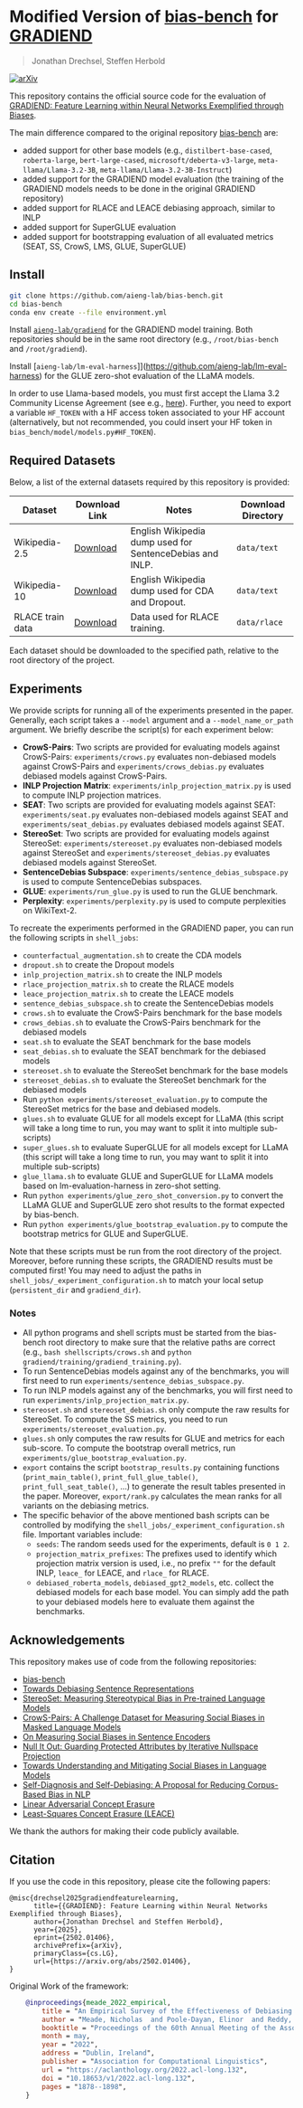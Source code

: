 # Modified Version of [bias-bench](https://github.com/McGill-NLP/bias-bench) for [GRADIEND](https://github.com/aieng-lab/gradiend)
> Jonathan Drechsel, Steffen Herbold

[![arXiv](https://img.shields.io/badge/arXiv-2502.01406-blue.svg)](https://arxiv.org/abs/2502.01406)

This repository contains the official source code for the evaluation of [GRADIEND: Feature Learning within Neural Networks Exemplified through Biases](https://github.com/aieng-lab/gradiend).

The main difference compared to the original repository [bias-bench](https://github.com/McGill-NLP/bias-bench) are:

- added support for other base models (e.g., `distilbert-base-cased`, `roberta-large`, `bert-large-cased`, `microsoft/deberta-v3-large`, `meta-llama/Llama-3.2-3B`, `meta-llama/Llama-3.2-3B-Instruct`)
- added support for the GRADIEND model evaluation (the training of the GRADIEND models needs to be done in the original GRADIEND repository)
- added support for RLACE and LEACE debiasing approach, similar to INLP
- added support for SuperGLUE evaluation
- added support for bootstrapping evaluation of all evaluated metrics (SEAT, SS, CrowS, LMS, GLUE, SuperGLUE) 

## Install
```bash
git clone https://github.com/aieng-lab/bias-bench.git
cd bias-bench 
conda env create --file environment.yml
```

Install [`aieng-lab/gradiend`](https://github.com/aieng-lab/gradiend) for the GRADIEND model training. Both repositories should be in the same root directory (e.g., `/root/bias-bench` and `/root/gradiend`).

Install [`aieng-lab/lm-eval-harness`]](https://github.com/aieng-lab/lm-eval-harness) for the GLUE zero-shot evaluation of the LLaMA models. 

In order to use Llama-based models, you must first accept the Llama 3.2 Community License Agreement (see e.g., [here](https://huggingface.co/meta-llama/Llama-3.2-3B)). Further, you need to export a variable `HF_TOKEN` with a HF access token associated to your HF account (alternatively, but not recommended, you could insert your HF token in `bias_bench/model/models.py#HF_TOKEN`).


## Required Datasets
Below, a list of the external datasets required by this repository is provided:

Dataset | Download Link                                                                                  | Notes                                                    | Download Directory
--------|------------------------------------------------------------------------------------------------|----------------------------------------------------------|-------------------
Wikipedia-2.5 | [Download](https://drive.google.com/file/d/1JSlm8MYDbNjpMPnKbb91T-xZnlWAZmZl/view?usp=sharing) | English Wikipedia dump used for SentenceDebias and INLP. | `data/text`
Wikipedia-10 | [Download](https://drive.google.com/file/d/1boQTn44RnHdxWeUKQAlRgQ7xrlQ_Glwo/view?usp=sharing) | English Wikipedia dump used for CDA and Dropout.         | `data/text`
RLACE train data | [Download](https://nlp.biu.ac.il/~ravfogs/rlace-cr/bios/bios_data/train.pickle)                | Data used for RLACE training.                            | `data/rlace`

Each dataset should be downloaded to the specified path, relative to the root directory of the project.

## Experiments
We provide scripts for running all of the experiments presented in the paper.
Generally, each script takes a `--model` argument and a `--model_name_or_path` argument.
We briefly describe the script(s) for each experiment below:

* **CrowS-Pairs**: Two scripts are provided for evaluating models against CrowS-Pairs: `experiments/crows.py` evaluates non-debiased
  models against CrowS-Pairs and `experiments/crows_debias.py` evaluates debiased models against CrowS-Pairs.
* **INLP Projection Matrix**: `experiments/inlp_projection_matrix.py` is used to compute INLP projection matrices.
* **SEAT**: Two scripts are provided for evaluating models against SEAT: `experiments/seat.py` evaluates non-debiased models against SEAT and
  `experiments/seat_debias.py` evaluates debiased models against SEAT.
* **StereoSet**: Two scripts are provided for evaluating models against StereoSet: `experiments/stereoset.py` evaluates non-debiased models against StereoSet and
  `experiments/stereoset_debias.py` evaluates debiased models against StereoSet.
* **SentenceDebias Subspace**: `experiments/sentence_debias_subspace.py` is used to compute SentenceDebias subspaces.
* **GLUE**: `experiments/run_glue.py` is used to run the GLUE benchmark.
* **Perplexity**: `experiments/perplexity.py` is used to compute perplexities on WikiText-2.

To recreate the experiments performed in the GRADIEND paper, you can run the following scripts in `shell_jobs`:
* `counterfactual_augmentation.sh` to create the CDA models
* `dropout.sh` to create the Dropout models
* `inlp_projection_matrix.sh` to create the INLP models
* `rlace_projection_matrix.sh` to create the RLACE models
* `leace_projection_matrix.sh` to create the LEACE models
* `sentence_debias_subspace.sh` to create the SentenceDebias models
* `crows.sh` to evaluate the CrowS-Pairs benchmark for the base models
* `crows_debias.sh` to evaluate the CrowS-Pairs benchmark for the debiased models
* `seat.sh` to evaluate the SEAT benchmark for the base models
* `seat_debias.sh` to evaluate the SEAT benchmark for the debiased models
* `stereoset.sh` to evaluate the StereoSet benchmark for the base models
* `stereoset_debias.sh` to evaluate the StereoSet benchmark for the debiased models
* Run `python experiments/stereoset_evaluation.py` to compute the StereoSet metrics for the base and debiased models.
* `glues.sh` to evaluate GLUE for all models except for LLaMA (this script will take a long time to run, you may want to split it into multiple sub-scripts)
* `super_glues.sh` to evaluate SuperGLUE for all models except for LLaMA (this script will take a long time to run, you may want to split it into multiple sub-scripts)
* `glue_llama.sh` to evaluate GLUE and SuperGLUE for LLaMA models based on lm-evaluation-harness in zero-shot setting.
* Run `python experiments/glue_zero_shot_conversion.py` to convert the LLaMA GLUE and SuperGLUE zero shot results to the format expected by bias-bench.
* Run `python experiments/glue_bootstrap_evaluation.py` to compute the bootstrap metrics for GLUE and SuperGLUE.

Note that these scripts must be run from the root directory of the project.
Moreover, before running these scripts, the GRADIEND results must be computed first!
You may need to adjust the paths in `shell_jobs/_experiment_configuration.sh` to match your local setup (`persistent_dir` and `gradiend_dir`).

### Notes
* All python programs and shell scripts must be started from the bias-bench root directory to make sure that the relative paths are correct (e.g., `bash shellscripts/crows.sh` and `python gradiend/training/gradiend_training.py`).
* To run SentenceDebias models against any of the benchmarks, you will first need to run `experiments/sentence_debias_subspace.py`.
* To run INLP models against any of the benchmarks, you will first need to run `experiments/inlp_projection_matrix.py`.
* `stereoset.sh` and `stereoset_debias.sh` only compute the raw results for StereoSet. To compute the SS metrics, you need to run `experiments/stereoset_evaluation.py`.
* `glues.sh` only computes the raw results for GLUE and metrics for each sub-score. To compute the bootstrap overall metrics, run `experiments/glue_bootstrap_evaluation.py`.
* `export` contains the script `bootstrap_results.py` containing functions (`print_main_table()`, `print_full_glue_table()`, `print_full_seat_table()`, ...) to generate the result tables presented in the paper. Moreover, `export/rank.py` calculates the mean ranks for all variants on the debiasing metrics. 
* The specific behavior of the above mentioned bash scripts can be controlled by modifying the `shell_jobs/_experiment_configuration.sh` file. Important variables include:
  * `seeds`: The random seeds used for the experiments, default is `0 1 2`.
  * `projection_matrix_prefixes`: The prefixes used to identify which projection matrix version is used, i.e., no prefix `""` for the default INLP, `leace_` for LEACE, and `rlace_` for RLACE.
  * `debiased_roberta_models`, `debiased_gpt2_models`, etc. collect the debiased models for each base model. You can simply add the path to your debiased models here to evaluate them against the benchmarks.

## Acknowledgements
This repository makes use of code from the following repositories:

* [bias-bench](https://github.com/McGill-NLP/bias-bench)
* [Towards Debiasing Sentence Representations](https://github.com/pliang279/sent_debias)
* [StereoSet: Measuring Stereotypical Bias in Pre-trained Language Models](https://github.com/moinnadeem/stereoset)
* [CrowS-Pairs: A Challenge Dataset for Measuring Social Biases in Masked Language Models](https://github.com/nyu-mll/crows-pairs)
* [On Measuring Social Biases in Sentence Encoders](https://github.com/w4ngatang/sent-bias)
* [Null It Out: Guarding Protected Attributes by Iterative Nullspace Projection](https://github.com/shauli-ravfogel/nullspace_projection)
* [Towards Understanding and Mitigating Social Biases in Language Models](https://github.com/pliang279/lm_bias)
* [Self-Diagnosis and Self-Debiasing: A Proposal for Reducing Corpus-Based Bias in NLP](https://direct.mit.edu/tacl/article/doi/10.1162/tacl_a_00434/108865/Self-Diagnosis-and-Self-Debiasing-A-Proposal-for)
* [Linear Adversarial Concept Erasure](https://github.com/shauli-ravfogel/rlace-icml)
* [Least-Squares Concept Erasure (LEACE)](https://github.com/EleutherAI/concept-erasure)

We thank the authors for making their code publicly available.

## Citation
If you use the code in this repository, please cite the following papers:
```
@misc{drechsel2025gradiendfeaturelearning,
      title={{GRADIEND}: Feature Learning within Neural Networks Exemplified through Biases}, 
      author={Jonathan Drechsel and Steffen Herbold},
      year={2025},
      eprint={2502.01406},
      archivePrefix={arXiv},
      primaryClass={cs.LG},
      url={https://arxiv.org/abs/2502.01406}, 
}
```

Original Work of the framework:
```bibtex
    @inproceedings{meade_2022_empirical,
        title = "An Empirical Survey of the Effectiveness of Debiasing Techniques for Pre-trained Language Models",
        author = "Meade, Nicholas  and Poole-Dayan, Elinor  and Reddy, Siva",
        booktitle = "Proceedings of the 60th Annual Meeting of the Association for Computational Linguistics (Volume 1: Long Papers)",
        month = may,
        year = "2022",
        address = "Dublin, Ireland",
        publisher = "Association for Computational Linguistics",
        url = "https://aclanthology.org/2022.acl-long.132",
        doi = "10.18653/v1/2022.acl-long.132",
        pages = "1878--1898",
    }
```
